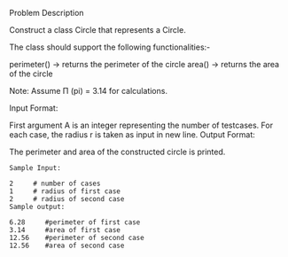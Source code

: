 Problem Description


Construct a class Circle that represents a Circle.

The class should support the following functionalities:-

perimeter() -> returns the perimeter of the circle
area() -> returns the area of the circle

Note: Assume Π (pi) = 3.14 for calculations.

Input Format:

First argument A is an integer representing the number of testcases.
For each case, the radius r is taken as input in new line.
Output Format:

The perimeter and area of the constructed circle is printed.

    Sample Input:
    
    2     # number of cases
    1     # radius of first case
    2     # radius of second case
    Sample output:
    
    6.28     #perimeter of first case
    3.14     #area of first case
    12.56    #perimeter of second case
    12.56    #area of second case